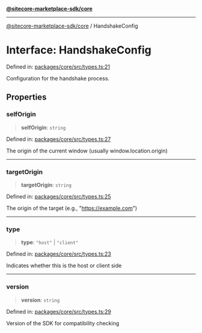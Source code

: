 [**@sitecore-marketplace-sdk/core**](../README.md)

***

[@sitecore-marketplace-sdk/core](../README.md) / HandshakeConfig

# Interface: HandshakeConfig

Defined in: [packages/core/src/types.ts:21](https://github.com/Sitecore/sitecore-marketplace-sdk/blob/52ce51a9eb68c659f71f11d434c89a18a730796e/packages/core/src/types.ts#L21)

Configuration for the handshake process.

## Properties

### selfOrigin

> **selfOrigin**: `string`

Defined in: [packages/core/src/types.ts:27](https://github.com/Sitecore/sitecore-marketplace-sdk/blob/52ce51a9eb68c659f71f11d434c89a18a730796e/packages/core/src/types.ts#L27)

The origin of the current window (usually window.location.origin)

***

### targetOrigin

> **targetOrigin**: `string`

Defined in: [packages/core/src/types.ts:25](https://github.com/Sitecore/sitecore-marketplace-sdk/blob/52ce51a9eb68c659f71f11d434c89a18a730796e/packages/core/src/types.ts#L25)

The origin of the target (e.g., "https://example.com")

***

### type

> **type**: `"host"` \| `"client"`

Defined in: [packages/core/src/types.ts:23](https://github.com/Sitecore/sitecore-marketplace-sdk/blob/52ce51a9eb68c659f71f11d434c89a18a730796e/packages/core/src/types.ts#L23)

Indicates whether this is the host or client side

***

### version

> **version**: `string`

Defined in: [packages/core/src/types.ts:29](https://github.com/Sitecore/sitecore-marketplace-sdk/blob/52ce51a9eb68c659f71f11d434c89a18a730796e/packages/core/src/types.ts#L29)

Version of the SDK for compatibility checking
